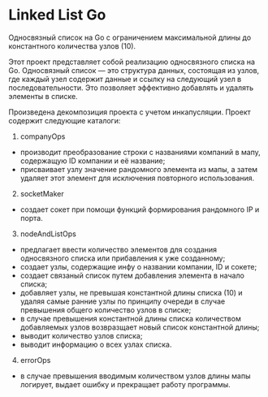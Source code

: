 # Linked List Go

Односвязный список на Go с ограничением максимальной длины до константного количества узлов (10). 

Этот проект представляет собой реализацию односвязного списка на Go. Односвязный список — это структура данных, состоящая из узлов, где каждый узел содержит данные и ссылку на следующий узел в последовательности. Это позволяет эффективно добавлять и удалять элементы в списке.

Произведена декомпозиция проекта с учетом инкапусляции. Проект содержит следующие каталоги:

1. companyOps
- производит преобразование строки с названиями компаний в мапу, содержащую ID компании и её название;
- присваивает узлу значение рандомного элемента из мапы, а затем удаляет этот элемент для исключения повторного использования.

2. socketMaker
- создает сокет при помощи функций формирования рандомного IP и порта.

3. nodeAndListOps
- предлагает ввести количество элементов для создания односвязного списка или прибавления к уже созданному;
- создает узлы, содержащие инфу о названии компании, ID и сокете;
- создает связаный список путем добавления элемента в начало списка;
- добавляет узлы, не превышая константной длины списка (10) и удаляя самые ранние узлы по принципу очереди в случае превышения общего количество узлов в списке;
- в случае превышения константной длины списка количеством добавляемых узлов возвразщает новый список константной длины;
- выводит количество узлов списка;
- выводит информацию о всех узлах списка.

4. errorOps
- в случае превышения вводимым количеством узлов длины мапы логирует, выдает ошибку и прекращает работу программы.
